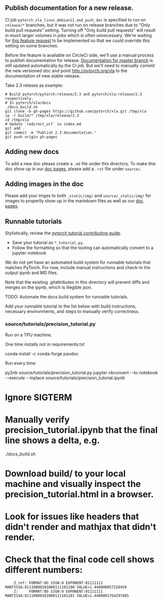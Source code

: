 ## Publish documentation for a new release.

CI job `pytorch_xla_linux_debian11_and_push_doc` is specified to run on `release/*` branches, but it was not
run on release branches due to "Only build pull requests" setting. Turning off "Only build pull requests" will result
in much larger volumes in jobs which is often unnecessary. We're waiting for [this feature request](https://ideas.circleci.com/ideas/CCI-I-215)
to be implemented so that we could override this setting on some branches.

Before the feature is available on CircleCi side, we'll use a manual process to publish documentation for release.
[Documentation for master branch](http://pytorch.org/xla/master/) is still updated automatically by the CI job.
But we'll need to manually commit the new versioned doc and point http://pytorch.org/xla to the documentation of new
stable release.

Take 2.3 release as example:
```
# Build pytorch/pytorch:release/2.3 and pytorch/xla:release/2.3 respectively.
# In pytorch/xla/docs
./docs_build.sh
git clone -b gh-pages https://github.com/pytorch/xla.git /tmp/xla
cp -r build/* /tmp/xla/release/2.3
cd /tmp/xla
# Update `redirect_url` in index.md
git add .
git commit -m "Publish 2.3 documentation."
git push origin gh-pages
```
## Adding new docs

To add a new doc please create a `.md` file under this directory. To make this doc show up in our [doc pages](https://pytorch.org/xla/master/index.html), please add a `.rst` file under `source/`.

## Adding images in the doc
Please add your imges to both `_static/img/` and `source/_static/img/` for images to properlly show up in the markdown files as well as our [doc pages](https://pytorch.org/xla/master/index.html).

## Runnable tutorials

Stylistically, review the [pytorch tutorial contributing guide](https://github.com/pytorch/tutorials/blob/main/CONTRIBUTING.md).

* Save your tutorial as `*_tutorial.py`.
* Follow the formatting so that the tooling can automatically convert to a jupyter notebook

We do not yet have an automated build system for runnable tutorials that matches 
PyTorch. For now, include manual instructions and check-in the output ipynb and MD files. 


Note that the existing .gitattributes in this directory will prevent diffs and merges
on the ipynb, which is illegible json. 

TODO: Automate the docs build system for runnable tutorials. 

Add your runnable tutorial to the list below with build instructions, necessary environments,
and steps to manually verify correctness.

### source/tutorials/precision_tutorial.py

Run on a TPU machine. 

One time installs not in requirements.txt

conda install -c conda-forge pandoc

Run every time: 


py2nb source/tutorials/precision_tutorial.py
jupyter nbconvert --to notebook --execute --inplace source/tutorials/precision_tutorial.ipynb 
# Ignore SIGTERM
# Manually verify precision_tutorial.ipynb that the final line shows a delta, e.g.
./docs_build.sh
# Download build/ to your local machine and visually inspect the precision_tutorial.html in a browser. 
# Look for issues like headers that didn't render and mathjax that didn't render. 
# Check that the final code cell shows different numbers:
```
    Z_ref: FORMAT:0b SIGN:0 EXPONENT:01111111 MANTISSA:01110000101000111101100 VALUE=1.440000057220459
    Z:     FORMAT:0b SIGN:0 EXPONENT:01111111 MANTISSA:01110000101000111101101 VALUE=1.4400001764297485
```
